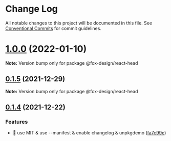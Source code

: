 # Change Log

All notable changes to this project will be documented in this file.
See [Conventional Commits](https://conventionalcommits.org) for commit guidelines.

# [1.0.0](https://github.com/foxpage/foxpage-component-react/compare/@fox-design/react-head@0.1.5...@fox-design/react-head@1.0.0) (2022-01-10)

**Note:** Version bump only for package @fox-design/react-head





## [0.1.5](https://github.com/foxfamily/foxpage-component-react/compare/@fox-design/react-head@0.1.4...@fox-design/react-head@0.1.5) (2021-12-29)

**Note:** Version bump only for package @fox-design/react-head





## [0.1.4](https://github.com/foxfamily/foxpage-component-react/compare/@fox-design/react-head@0.1.3...@fox-design/react-head@0.1.4) (2021-12-22)


### Features

* 🎸 use MIT & use --manifest & enable changelog & unpkgdemo ([fa7c99e](https://github.com/foxfamily/foxpage-component-react/commit/fa7c99ee497cb0a84aacaa8d97fa57c5a231d9fe))
